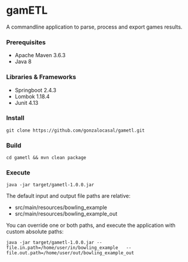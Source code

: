 # gamETL

A commandline application to parse, process and export games results.  

### Prerequisites
* Apache Maven 3.6.3
* Java 8

### Libraries & Frameworks
* Springboot 2.4.3
* Lombok 1.18.4
* Junit 4.13

### Install
```
git clone https://github.com/gonzalocasal/gametl.git
```

### Build
```
cd gametl && mvn clean package
```

### Execute
```
java -jar target/gametl-1.0.0.jar
```
The default input and output file paths are relative: 

* src/main/resources/bowling_example
* src/main/resources/bowling_example_out

You can override one or both paths, and execute the application with custom absolute paths:
```
java -jar target/gametl-1.0.0.jar --file.in.path=/home/user/in/bowling_example   --file.out.path=/home/user/out/bowling_example_out
```
